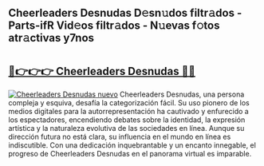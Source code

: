 ## Cheerleaders Desnudas D𝚎sn𝚞dos filtr𝚊dos - Parts-ifR Vid𝚎os filtr𝚊dos - N𝚞evas f𝚘tos atr𝚊ctivas y7nos

# <h2><a href="http://mb74xmm.tromn.icu/?c=Cheerleaders+Desnudas">🔗👉👉👉 Cheerleaders Desnudas 🔗🔗</a></h2>

[![Cheerleaders Desnudas nuevo](https://i.imgur.com/pEAQMta.gif)](http://mb74xmm.tromn.icu/?c=Cheerleaders+Desnudas)
Cheerleaders Desnudas, una persona compleja y esquiva, desafía la categorización fácil. Su uso pionero de los medios digitales para la autorrepresentación ha cautivado y enfurecido a los espectadores, encendiendo debates sobre la identidad, la expresión artística y la naturaleza evolutiva de las sociedades en línea. Aunque su dirección futura no está clara, su influencia en el mundo en línea es indiscutible. Con una dedicación inquebrantable y un encanto innegable, el progreso de Cheerleaders Desnudas en el panorama virtual es imparable.
